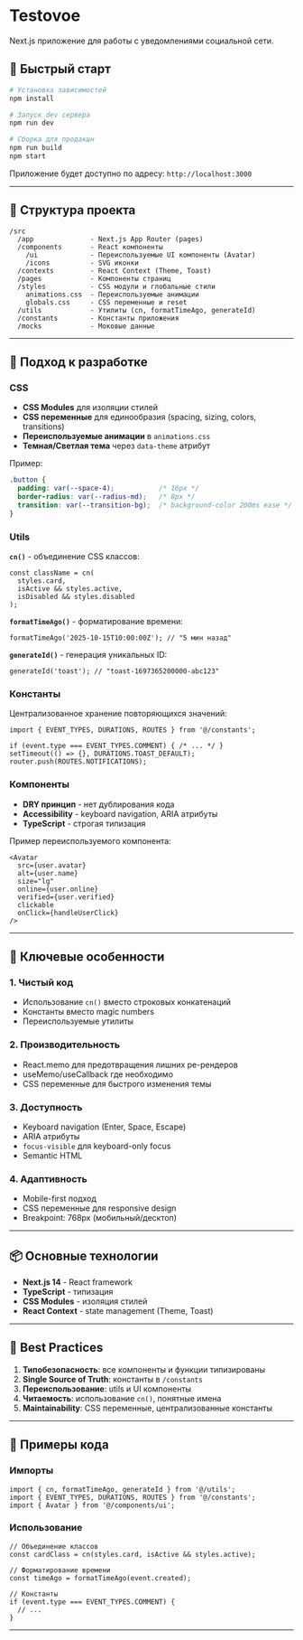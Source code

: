 # Testovoe

Next.js приложение для работы с уведомлениями социальной сети.

## 🚀 Быстрый старт

```bash
# Установка зависимостей
npm install

# Запуск dev сервера
npm run dev

# Сборка для продакшн
npm run build
npm start
```

Приложение будет доступно по адресу: `http://localhost:3000`

---

## 📁 Структура проекта

```
/src
  /app              - Next.js App Router (pages)
  /components       - React компоненты
    /ui             - Переиспользуемые UI компоненты (Avatar)
    /icons          - SVG иконки
  /contexts         - React Context (Theme, Toast)
  /pages            - Компоненты страниц
  /styles           - CSS модули и глобальные стили
    animations.css  - Переиспользуемые анимации
    globals.css     - CSS переменные и reset
  /utils            - Утилиты (cn, formatTimeAgo, generateId)
  /constants        - Константы приложения
  /mocks            - Моковые данные
```

---

## 🎨 Подход к разработке

### CSS

- **CSS Modules** для изоляции стилей
- **CSS переменные** для единообразия (spacing, sizing, colors, transitions)
- **Переиспользуемые анимации** в `animations.css`
- **Темная/Светлая тема** через `data-theme` атрибут

Пример:
```css
.button {
  padding: var(--space-4);           /* 16px */
  border-radius: var(--radius-md);   /* 8px */
  transition: var(--transition-bg);  /* background-color 200ms ease */
}
```

### Utils

**`cn()`** - объединение CSS классов:
```tsx
const className = cn(
  styles.card,
  isActive && styles.active,
  isDisabled && styles.disabled
);
```

**`formatTimeAgo()`** - форматирование времени:
```tsx
formatTimeAgo('2025-10-15T10:00:00Z'); // "5 мин назад"
```

**`generateId()`** - генерация уникальных ID:
```tsx
generateId('toast'); // "toast-1697365200000-abc123"
```

### Константы

Централизованное хранение повторяющихся значений:
```tsx
import { EVENT_TYPES, DURATIONS, ROUTES } from '@/constants';

if (event.type === EVENT_TYPES.COMMENT) { /* ... */ }
setTimeout(() => {}, DURATIONS.TOAST_DEFAULT);
router.push(ROUTES.NOTIFICATIONS);
```

### Компоненты

- **DRY принцип** - нет дублирования кода
- **Accessibility** - keyboard navigation, ARIA атрибуты
- **TypeScript** - строгая типизация

Пример переиспользуемого компонента:
```tsx
<Avatar 
  src={user.avatar}
  alt={user.name}
  size="lg"
  online={user.online}
  verified={user.verified}
  clickable
  onClick={handleUserClick}
/>
```

---

## 🔑 Ключевые особенности

### 1. Чистый код
- Использование `cn()` вместо строковых конкатенаций
- Константы вместо magic numbers
- Переиспользуемые утилиты

### 2. Производительность
- React.memo для предотвращения лишних ре-рендеров
- useMemo/useCallback где необходимо
- CSS переменные для быстрого изменения темы

### 3. Доступность
- Keyboard navigation (Enter, Space, Escape)
- ARIA атрибуты
- `focus-visible` для keyboard-only focus
- Semantic HTML

### 4. Адаптивность
- Mobile-first подход
- CSS переменные для responsive design
- Breakpoint: 768px (мобильный/десктоп)

---

## 📦 Основные технологии

- **Next.js 14** - React framework
- **TypeScript** - типизация
- **CSS Modules** - изоляция стилей
- **React Context** - state management (Theme, Toast)

---

## 🎯 Best Practices

1. **Типобезопасность**: все компоненты и функции типизированы
2. **Single Source of Truth**: константы в `/constants`
3. **Переиспользование**: utils и UI компоненты
4. **Читаемость**: использование `cn()`, понятные имена
5. **Maintainability**: CSS переменные, централизованные константы

---

## 📝 Примеры кода

### Импорты
```tsx
import { cn, formatTimeAgo, generateId } from '@/utils';
import { EVENT_TYPES, DURATIONS, ROUTES } from '@/constants';
import { Avatar } from '@/components/ui';
```

### Использование
```tsx
// Объединение классов
const cardClass = cn(styles.card, isActive && styles.active);

// Форматирование времени
const timeAgo = formatTimeAgo(event.created);

// Константы
if (event.type === EVENT_TYPES.COMMENT) {
  // ...
}
```

---

